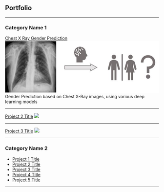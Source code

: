 ## Portfolio

---

### Category Name 1 

[Chest X Ray Gender Prediction](/X_Ray_Gender_Prediction_Deep_Learning.html)
<img src="images/xray.JPG?raw=true"/> <br>
Gender Prediction based on Chest X-Ray images, using various deep learning models

---
[Project 2 Title](/pdf/sample_presentation.pdf)
<img src="images/dummy_thumbnail.jpg?raw=true"/>

---
[Project 3 Title](/bettertable.html)
<img src="images/dummy_thumbnail.jpg?raw=true"/>

---

### Category Name 2

- [Project 1 Title](/vertopal.com_Project_Final_Tomasz_Berbeka/68996618df9549afb56ff31830c1a777.md)
- [Project 2 Title](/sample_page)
- [Project 3 Title](/bettertable)
- [Project 4 Title](/vertopal.com_Project_Final_Tomasz_Berbeka/68996618df9549afb56ff31830c1a777)
- [Project 5 Title](/Project_Final_Tomasz_Berbeka)

---
